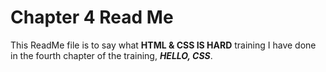 # Chapter 4 Read Me

This ReadMe file is to say what **HTML & CSS IS HARD** training I have done in the fourth chapter of the training, ***HELLO, CSS***.